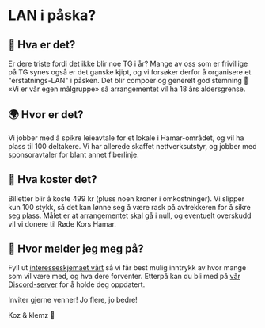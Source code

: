 # LAN i påska?

## 🤔 Hva er det?
Er dere triste fordi det ikke blir noe TG i år? Mange av oss som er frivillige på TG synes også er det ganske kjipt, og vi forsøker derfor å organisere et "erstatnings-LAN" i påsken. Det blir compoer og generelt god stemning 🥰 &#171;Vi er vår egen målgruppe&#187; så arrangementet vil ha 18 års aldersgrense.

## 🌍 Hvor er det?
Vi jobber med å spikre leieavtale for et lokale i Hamar-området, og vil ha plass til 100 deltakere. Vi har allerede skaffet nettverksutstyr, og jobber med sponsoravtaler for blant annet fiberlinje.

## 💸 Hva koster det?
Billetter blir å koste 499 kr (pluss noen kroner i omkostninger). Vi slipper kun 100 stykk, så det kan lønne seg å være rask på avtrekkeren for å sikre seg plass. Målet er at arrangementet skal gå i null, og eventuelt overskudd vil vi donere til Røde Kors Hamar.

## 📝 Hvor melder jeg meg på?
Fyll ut [interesseskjemaet vårt](https://forms.gle/FP36t7VjRy2Tt3nSA) så vi får best mulig inntrykk av hvor mange som vil være med, og hva dere forventer. Etterpå kan du bli med på [vår Discord-server](https://discord.gg/J4efDJAZnH) for å holde deg oppdatert.

Inviter gjerne venner! Jo flere, jo bedre!

Koz & klemz 💖

